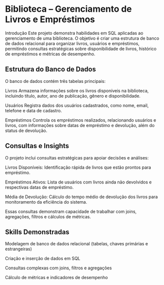 # Biblioteca – Gerenciamento de Livros e Empréstimos
  Introdução
  Este projeto demonstra habilidades em SQL aplicadas ao gerenciamento de uma biblioteca. O objetivo é criar uma estrutura de banco de dados relacional para organizar livros, usuários e   empréstimos, permitindo consultas estratégicas sobre disponibilidade de livros, histórico de empréstimos e métricas de desempenho.

## Estrutura do Banco de Dados
  O banco de dados contém três tabelas principais:

  Livros
    Armazena informações sobre os livros disponíveis na biblioteca, incluindo título, autor, ano de publicação, gênero e disponibilidade.

  Usuários
    Registra dados dos usuários cadastrados, como nome, email, telefone e data de cadastro.

  Empréstimos
    Controla os empréstimos realizados, relacionando usuários e livros, com informações sobre datas de empréstimo e devolução, além do status de devolução.

## Consultas e Insights
  O projeto inclui consultas estratégicas para apoiar decisões e análises:

  Livros Disponíveis: Identificação rápida de livros que estão prontos para empréstimo.

  Empréstimos Ativos: Lista de usuários com livros ainda não devolvidos e respectivas datas de empréstimo.

  Média de Devolução: Cálculo do tempo médio de devolução dos livros para monitoramento da eficiência do sistema.

  Essas consultas demonstram capacidade de trabalhar com joins, agregações, filtros e cálculos de métricas.

## Skills Demonstradas
  Modelagem de banco de dados relacional (tabelas, chaves primárias e estrangeiras)

  Criação e inserção de dados em SQL

  Consultas complexas com joins, filtros e agregações

  Cálculo de métricas e indicadores de desempenho
